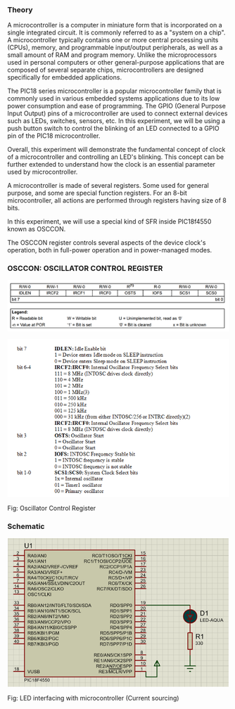 ### Theory

A microcontroller is a computer in miniature form that is incorporated on a single integrated circuit. It is commonly referred to as a "system on a chip". A microcontroller typically contains one or more central processing units (CPUs), memory, and programmable input/output peripherals, as well as a small amount of RAM and program memory. Unlike the microprocessors used in personal computers or other general-purpose applications that are composed of several separate chips, microcontrollers are designed specifically for embedded applications.

The PIC18 series microcontroller is a popular microcontroller family that is commonly used in various embedded systems applications due to its low power consumption and ease of programming. The GPIO (General Purpose Input Output) pins of a microcontroller are used to connect external devices such as LEDs, switches, sensors, etc. In this experiment, we will be using a push button switch to control the blinking of an LED connected to a GPIO pin of the PIC18 microcontroller.

Overall, this experiment will demonstrate the fundamental concept of clock of a microcontroller and controlling an LED's blinking. This concept can be further extended to understand how the clock is an essential parameter used by microcontroller.

A microcontroller is made of several registers. Some used for general purpose, and some are special function registers. For an 8-bit microcontroller, all actions are performed through registers having size of 8 bits.

In this experiment, we will use a special kind of SFR inside PIC18f4550 known as OSCCON.

The OSCCON register controls several aspects of the device clock's operation, both in full-power operation and in power-managed modes.

### OSCCON: OSCILLATOR CONTROL REGISTER

 ![8](images/OSCCON.png) 

![*](images/table1.png)

 Fig: Oscillator Control Register

### Schematic

![*](images/LEC_Puch_button_sinking1.png)

Fig: LED interfacing with microcontroller (Current sourcing)

